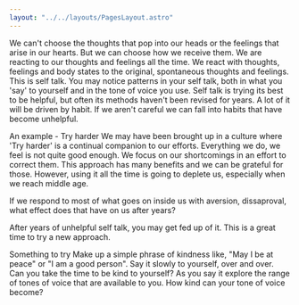 ```yaml
---
layout: "../../layouts/PagesLayout.astro"
---
```


We can't choose the thoughts that pop into our heads or the feelings that arise in our hearts. But we can choose how we receive them.
We are reacting to our thoughts and feelings all the time. We react with thoughts, feelings and body states to the original, spontaneous thoughts and feelings. This is self talk.
You may notice patterns in your self talk, both in what you 'say' to yourself and in the tone of voice you use.
Self talk is trying its best to be helpful, but often its methods haven't been revised for years. A lot of it will be driven by habit. If we aren't careful we can fall into habits that have become unhelpful.

An example - Try harder
We may have been brought up in a culture where 'Try harder' is a continual companion to our efforts. Everything we do, we feel is not quite good enough. We focus on our shortcomings in an effort to correct them. This approach has many benefits and we can be grateful for those. However, using it all the time is going to deplete us, especially when we reach middle age.

If we respond to most of what goes on inside us with aversion, dissaproval, what effect does that have on us after years?

After years of unhelpful self talk, you may get fed up of it. This is a great time to try a new approach.

Something to try
Make up a simple phrase of kindness like, "May I be at peace" or "I am a good person". Say it slowly to yourself, over and over. Can you take the time to be kind to yourself? As you say it explore the range of tones of voice that are available to you. How kind can your tone of voice become?
